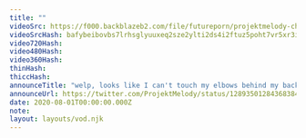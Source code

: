```yaml
---
title: ""
videoSrc: https://f000.backblazeb2.com/file/futureporn/projektmelody-chaturbate-2020-07-31.mp4
videoSrcHash: bafybeibovbs7lrhsglyuuxeq2sze2ylti2ds4i2ftuz5poht7vr5xr3i24
video720Hash: 
video480Hash: 
video360Hash: 
thinHash: 
thiccHash: 
announceTitle: "welp, looks like I can't touch my elbows behind my back lol"
announceUrl: https://twitter.com/ProjektMelody/status/1289350128436838400
date: 2020-08-01T00:00:00.000Z
note: 
layout: layouts/vod.njk
---
```

